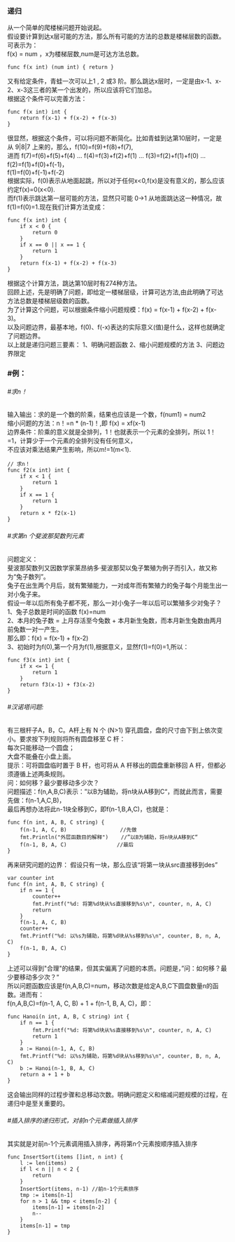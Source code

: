 ### 递归
从一个简单的爬楼梯问题开始说起。     
假设要计算到达x层可能的方法，那么所有可能的方法的总数是楼梯层数的函数。可表示为：           
f(x) = num ，x为楼梯层数,num是可达方法总数。    
```
func f(x int) (num int) { return }
```
又有给定条件，青蛙一次可以上1 , 2 或3 阶。那么跳达x层时，一定是由x-1、x-2、x-3这三者的某一个出发的，所以应该将它们加总。         
根据这个条件可以完善方法：   
```
func f(x int) int {
	return f(x-1) + f(x-2) + f(x-3)
}
```
很显然，根据这个条件，可以将问题不断简化。比如青蛙到达第10层时，一定是从 9|8|7 上来的，那么，f(10)=f(9)+f(8)+f(7),       
进而 f(7)=f(6)+f(5)+f(4) ... f(4)=f(3)+f(2)+f(1) ... f(3)=f(2)+f(1)+f(0) ... f(2)=f(1)+f(0)+f(-1)，       
f(1)=f(0)+f(-1)+f(-2)          
根据实际，f(0)表示从地面起跳，所以对于任何x<0,f(x)是没有意义的，那么应该约定f(x)=0(x<0).         
而f(1)表示跳达第一层可能的方法，显然只可能 0->1 从地面跳达这一种情况，故f(1)=f(0)=1.现在我们计算方法变成：        
```
func f(x int) int {
	if x < 0 {
		return 0
	}
	if x == 0 || x == 1 {
		return 1
	}
	return f(x-1) + f(x-2) + f(x-3)
} 
```
根据这个计算方法，跳达第10层时有274种方法。         
回顾上述，先是明确了问题，即给定一楼梯层级，计算可达方法,由此明确了可达方法总数是楼梯层级数的函数。           
为了计算这个问题，可以根据条件缩小问题规模：f(x) = f(x-1) + f(x-2) + f(x-3)。    
以及问题边界，最基本地，f(0)、f(-x)表达的实际意义(值)是什么，这样也就确定了问题边界。           
以上就是递归问题三要素： 1、明确问题函数  2、缩小问题规模的方法  3、问题边界限定         

### #例：     
###### #求n！  
输入输出：求的是一个数的阶乘，结果也应该是一个数，f(num1) = num2      
缩小问题的方法：n！=n * (n-1)！,即 f(x) = xf(x-1)    
边界条件：阶乘的意义就是全排列，1！也就表示一个元素的全排列，所以 1！=1，计算少于一个元素的全排列没有任何意义，     
        不应该对乘法结果产生影响，所以m!=1(m<1).    
```
// 求n！
func f2(x int) int {
	if x < 1 {
		return 1
	}
	if x == 1 {
		return 1
	}
	return x * f2(x-1)
}
```

###### #求第n 个斐波那契数列元素     
问题定义：     
斐波那契数列又因数学家莱昂纳多·斐波那契以兔子繁殖为例子而引入，故又称为“兔子数列”。    
兔子在出生两个月后，就有繁殖能力，一对成年而有繁殖力的兔子每个月能生出一对小兔子来。    
假设一年以后所有兔子都不死，那么一对小兔子一年以后可以繁殖多少对兔子？    
1、兔子总数是时间的函数 f(x)=num    
2、本月的兔子数 = 上月存活至今兔数 + 本月新生兔数，而本月新生兔数由两月前兔数一对一产生。    
 那么即：f(x) = f(x-1) + f(x-2)     
3、初始时为f(0),第一个月为f(1),根据意义，显然f(1)=f(0)=1,所以：    
```
func f3(x int) int {
	if x <= 1 {
		return 1
	}
	return f3(x-1) + f3(x-2)
}
```

###### #汉诺塔问题:     
有三根杆子A，B，C。A杆上有 N 个 (N>1) 穿孔圆盘，盘的尺寸由下到上依次变小。要求按下列规则将所有圆盘移至 C 杆：    
每次只能移动一个圆盘；    
大盘不能叠在小盘上面。    
提示：可将圆盘临时置于 B 杆，也可将从 A 杆移出的圆盘重新移回 A 杆，但都必须遵循上述两条规则。    
问：如何移？最少要移动多少次？    
问题描述：f(n,A,B,C)表示：”以B为辅助，将n块从A移到C“，而就此而言，需要先做：f(n-1,A,C,B)，       
最后再想办法将此n-1块全移到C，即f(n-1,B,A,C)，也就是：    
```
func f(n int, A, B, C string) {
	f(n-1, A, C, B)                 //先做
	fmt.Println("外层函数目的解释")    //”以B为辅助，将n块从A移到C“
	f(n-1, B, A, C)                //最后
}
```
再来研究问题的边界： 假设只有一块，那么应该“将第一块从src直接移到des”   
```
var counter int
func f(n int, A, B, C string) {
	if n == 1 {
		counter++
		fmt.Printf("%d: 将第%d块从%s直接移到%s\n", counter, n, A, C)
		return
	}
	f(n-1, A, C, B)
	counter++
	fmt.Printf("%d: 以%s为辅助，将第%d块从%s移到%s\n", counter, B, n, A, C)
	f(n-1, B, A, C)
}
```
上述可以得到"合理"的结果，但其实偏离了问题的本质。问题是，”问：如何移？最少要移动多少次？“      
所以问题函数应该是f(n,A,B,C)=num，移动次数是给定A,B,C下圆盘数量n的函数。进而有：    
f(n,A,B,C)=f(n-1, A, C, B) + 1 + f(n-1, B, A, C)，即：   
```
func Hanoi(n int, A, B, C string) int {
	if n == 1 {
		fmt.Printf("%d: 将第%d块从%s直接移到%s\n", counter, n, A, C)
		return 1
	}
	a := Hanoi(n-1, A, C, B)
	fmt.Printf("%d: 以%s为辅助，将第%d块从%s移到%s\n", counter, B, n, A, C)
	b := Hanoi(n-1, B, A, C)
	return a + 1 + b
}
```
这会输出同样的过程步骤和总移动次数。明确问题定义和缩减问题规模的过程，在递归中是至关重要的。       

###### #插入排序的递归形式，对前n个元素做插入排序
其实就是对前n-1个元素调用插入排序，再将第n个元素按顺序插入排序
```
func InsertSort(items []int, n int) {
	l := len(items)
	if l < n || n < 2 {
		return
	}
	InsertSort(items, n-1) //前n-1个元素排序
	tmp := items[n-1]
	for n > 1 && tmp < items[n-2] {
		items[n-1] = items[n-2]
		n--
	}
	items[n-1] = tmp
}
```